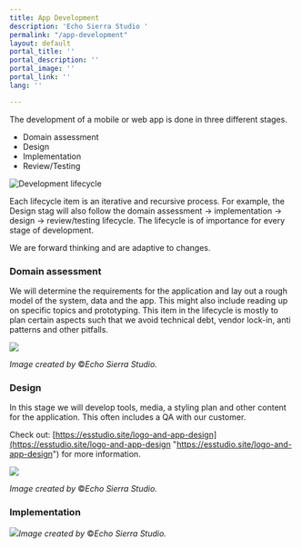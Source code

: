 ```yaml
---
title: App Development
description: 'Echo Sierra Studio '
permalink: "/app-development"
layout: default
portal_title: ''
portal_description: ''
portal_image: ''
portal_link: ''
lang: ''

---
```

The development of a mobile or web app is done in three different stages.

* Domain assessment
* Design
* Implementation
* Review/Testing

![](/uploads/lifecycle.svg "Development lifecycle")

Each lifecycle item is an iterative and recursive process. For example, the Design stag will also follow the domain assessment -> implementation -> design -> review/testing lifecycle. The lifecycle is of importance for every stage of development.

We are forward thinking and are adaptive to changes. 

### Domain assessment

We will determine the requirements for the application and lay out a rough model of the system, data and the app. This might also include reading up on specific topics and prototyping. This item in the lifecycle is mostly to plan certain aspects such that we avoid technical debt, vendor lock-in, anti patterns and other pitfalls.

![](/uploads/app_3-02.png)

_Image created by_ ©_Echo Sierra Studio._

### Design

In this stage we will develop tools, media, a styling plan and other content for the application. This often includes a QA with our customer.

Check out: [https://esstudio.site/logo-and-app-design](https://esstudio.site/logo-and-app-design "https://esstudio.site/logo-and-app-design") for more information.

![](/uploads/app_3-03-03.png)

_Image created by_ ©_Echo Sierra Studio._

### Implementation

![](/uploads/app_1-02.png)_Image created by_ ©_Echo Sierra Studio._